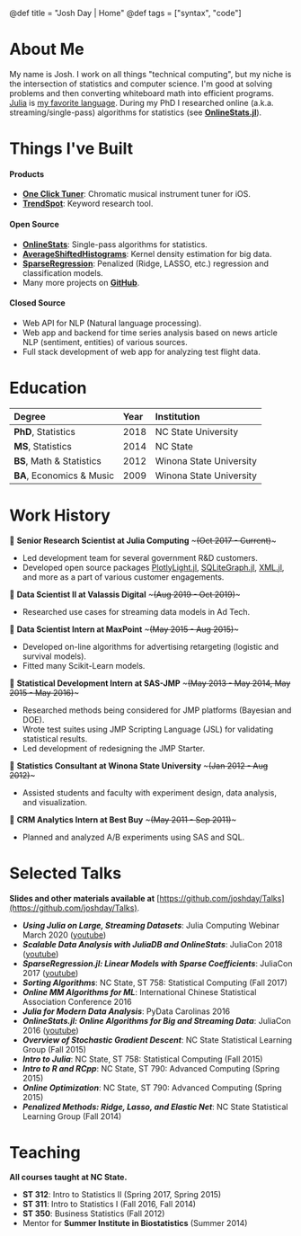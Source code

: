 @def title = "Josh Day | Home"
@def tags = ["syntax", "code"]


# About Me

My name is Josh.  I work on all things "technical computing", but my niche is the intersection of statistics and computer science.  I'm good at solving problems and then converting whiteboard math into efficient programs.  [Julia](https://julialang.org) is [my favorite language](blog/2018-08-17-why-i-use-julia/).  During my PhD I researched online (a.k.a. streaming/single-pass) algorithms for statistics (see [**OnlineStats.jl**](https://github.com/joshday/OnlineStats.jl)).


# Things I've Built

#### Products

- [**One Click Tuner**](https://oneclicktuner.com): Chromatic musical instrument tuner for iOS.
- [**TrendSpot**](https://trendspot.io): Keyword research tool.

#### Open Source

- [**OnlineStats**](https://github.com/joshday/OnlineStats.jl): Single-pass algorithms for statistics.
- [**AverageShiftedHistograms**](https://github.com/joshday/AverageShiftedHistograms.jl): Kernel density estimation for big data.
- [**SparseRegression**](https://github.com/joshday/SparseRegression.jl): Penalized (Ridge, LASSO, etc.) regression and classification models.
- Many more projects on [**GitHub**](https://github.com/joshday?tab=repositories).

#### Closed Source

- Web API for NLP (Natural language processing).
- Web app and backend for time series analysis based on news article NLP (sentiment, entities) of various sources.
- Full stack development of web app for analyzing test flight data.

# Education

| Degree | Year | Institution |
|:-------|:-----|:------------|
| **PhD**, Statistics | 2018 | NC State University |
| **MS**, Statistics | 2014 | NC State |
|**BS**, Math & Statistics | 2012 | Winona State University |
|**BA**, Economics & Music | 2009 | Winona State University |


# Work History

🏢 **Senior Research Scientist at Julia Computing** ~~~<span class="jobdates">(Oct 2017 - Current)</span>~~~
- Led development team for several government R&D customers.
- Developed open source packages [PlotlyLight.jl](https://github.com/JuliaComputing/PlotlyLight.jl), [SQLiteGraph.jl](https://github.com/JuliaComputing/SQLiteGraph.jl), [XML.jl](https://github.com/joshday/XML.jl), and more as a part of various customer engagements.


🏢 **Data Scientist II at Valassis Digital** ~~~<span class="jobdates">(Aug 2019 - Oct 2019)</span>~~~
- Researched use cases for streaming data models in Ad Tech.


🏢 **Data Scientist Intern at MaxPoint** ~~~<span class="jobdates">(May 2015 - Aug 2015)</span>~~~
- Developed on-line algorithms for advertising retargeting (logistic and survival models).
- Fitted many Scikit-Learn models.


🏢 **Statistical Development Intern at SAS-JMP** ~~~<span class="jobdates">(May 2013 - May 2014, May 2015 - May 2016)</span>~~~
- Researched methods being considered for JMP platforms (Bayesian and DOE).
- Wrote test suites using JMP Scripting Language (JSL) for validating statistical results.
- Led development of redesigning the JMP Starter.


🏢 **Statistics Consultant at Winona State University** ~~~<span class="jobdates">(Jan 2012 - Aug 2012)</span>~~~
- Assisted students and faculty with experiment design, data analysis, and visualization.


🏢 **CRM Analytics Intern at Best Buy** ~~~<span class="jobdates">(May 2011 - Sep 2011)</span>~~~
- Planned and analyzed A/B experiments using SAS and SQL.

# Selected Talks

**Slides and other materials available at** [https://github.com/joshday/Talks](https://github.com/joshday/Talks).

- _**Using Julia on Large, Streaming Datasets**_: Julia Computing Webinar March 2020 ([youtube](https://www.youtube.com/watch?v=mLpLDz4wX60))
- _**Scalable Data Analysis with JuliaDB and OnlineStats**_: JuliaCon 2018 ([youtube](https://www.youtube.com/watch?v=lyRW1XOwnsg))
- _**SparseRegression.jl: Linear Models with Sparse Coefficients**_: JuliaCon 2017 ([youtube](https://www.youtube.com/watch?v=xevulz2SQUQ))
- _**Sorting Algorithms**_: NC State, ST 758: Statistical Computing (Fall 2017)
- _**Online MM Algorithms for ML**_: International Chinese Statistical Association Conference 2016
- _**Julia for Modern Data Analysis**_: PyData Carolinas 2016
- _**OnlineStats.jl: Online Algorithms for Big and Streaming Data**_: JuliaCon 2016 ([youtube](https://www.youtube.com/watch?v=3PpleRjaqeQ))
- _**Overview of Stochastic Gradient Descent**_: NC State Statistical Learning Group (Fall 2015)
- _**Intro to Julia**_: NC State, ST 758: Statistical Computing (Fall 2015)
- _**Intro to R and RCpp**_: NC State, ST 790: Advanced Computing (Spring 2015)
- _**Online Optimization**_: NC State, ST 790: Advanced Computing (Spring 2015)
- _**Penalized Methods: Ridge, Lasso, and Elastic Net**_: NC State Statistical Learning Group (Fall 2014)

# Teaching

**All courses taught at NC State.**

- **ST 312**: Intro to Statistics II (Spring 2017, Spring 2015)
- **ST 311**: Intro to Statistics I (Fall 2016, Fall 2014)
- **ST 350**: Business Statistics (Fall 2012)
- Mentor for **Summer Institute in Biostatistics** (Summer 2014)
